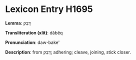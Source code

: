 # Lexicon Entry H1695

**Lemma**: דָּבֵק

**Transliteration (xlit)**: dâbêq

**Pronunciation**: daw-bake'

**Description**:
from דָּבַק; adhering; cleave, joining, stick closer.
